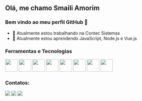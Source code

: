 ## Olá, me chamo Smaili Amorim
### Bem vindo ao meu perfil GitHub 👋

- 🔭 Atualmente estou trabalhando na Contec Sistemas
- 🌱 Atualmente estou aprendendo JavaScript, Node.js e Vue.js

### Ferramentas e Tecnologias

<img src="https://cdn.jsdelivr.net/gh/devicons/devicon/icons/nodejs/nodejs-original.svg" width="40" height="40"/> <img src="https://cdn.jsdelivr.net/gh/devicons/devicon/icons/javascript/javascript-original.svg" width="40" height="40"/> <img src="https://cdn.jsdelivr.net/gh/devicons/devicon/icons/mysql/mysql-original.svg" width="40" height="40"/> <img src="https://cdn.jsdelivr.net/gh/devicons/devicon/icons/git/git-original.svg" width="40" height="40"/> <img src="https://cdn.jsdelivr.net/gh/devicons/devicon/icons/linux/linux-original.svg" width="40" height="40"/> <img src="https://cdn.jsdelivr.net/gh/devicons/devicon/icons/php/php-original.svg" width="40" height="40"/> <img src="https://cdn.jsdelivr.net/gh/devicons/devicon/icons/laravel/laravel-plain.svg" width="40" height="40"/> <img src="https://cdn.jsdelivr.net/gh/devicons/devicon/icons/vuejs/vuejs-original.svg" width="40" height="40"/>        
                    

### Contatos:

<div>
<a href="https://instagram.com/smailiamorim" target="_blank"><img src="https://img.shields.io/badge/-Instagram-%23E4405F?style=for-the-badge&logo=instagram&logoColor=white" target="_blank"></a>
<a href = "mailto:smaili.ssa@gmail.com"><img src="https://img.shields.io/badge/Gmail-D14836?style=for-the-badge&logo=gmail&logoColor=white" target="_blank"></a>
<a href="https://www.linkedin.com/in/smaili-amorim-18b8808a" target="_blank"><img src="https://img.shields.io/badge/-LinkedIn-%230077B5?style=for-the-badge&logo=linkedin&logoColor=white" target="_blank"></a>   
</div>
